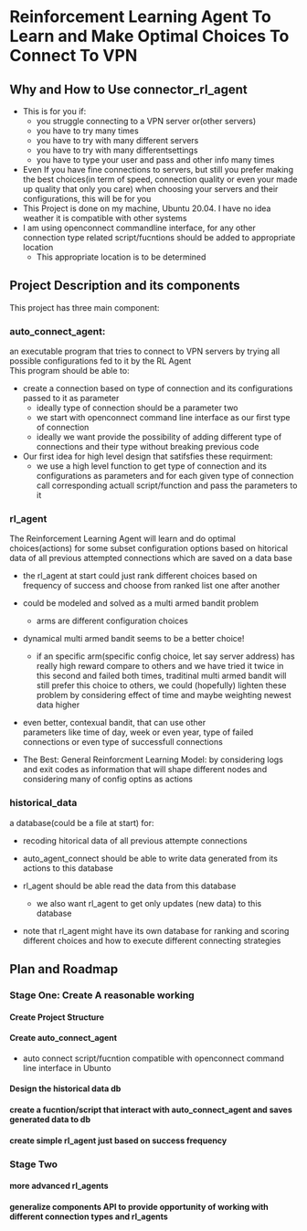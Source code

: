 # Reinforcement Learning Agent To Learn and Make Optimal Choices To Connect To VPN
## Why and How to Use connector_rl_agent
- This is for you if:
    -  you struggle connecting to a VPN server or(other servers)
    - you have to try many times
    - you have to try with many different servers 
    - you have to try with many differentsettings
    - you have to type your user and pass and other info many times
- Even If you have fine connections to servers, but still you prefer making the best choices(in term of speed, connection quality or even your made up quality that only you care) when choosing your servers and their configurations, this will be for you
- This Project is done on my machine, Ubuntu 20.04. I have no idea weather it is compatible with other systems
- I am using openconnect commandline interface, for any other connection type related script/fucntions should be added to appropriate location
   - This appropriate location is to be determined 
## Project Description and its components
This project has three main component:
### auto_connect_agent:
an executable program that tries to connect to VPN servers by trying all possible configurations fed to it by the RL Agent  
This program should be able to:
- create a connection based on type of connection and its configurations passed to it as parameter
    - ideally type of connection should be a parameter two
    - we start with openconnect command line interface as our first type of connection
    - ideally we want provide the possibility of adding different type of connections and their type without breaking previous code
- Our first idea for high level design that satifsfies these requirment: 
    - we use a high level function to get type of connection and its configurations as parameters and for each given type of connection call corresponding actuall script/function and pass the parameters to it  

### rl_agent 
The Reinforcement Learning Agent will learn and do optimal choices(actions) for some subset configuration options based on hitorical data of all previous attempted connections which are saved on a data base  
   - the rl_agent at start could just rank different choices based on frequency of success and choose from ranked list one after another
   - could be modeled and solved as a multi armed bandit problem  
        - arms are different configuration choices
   - dynamical multi armed bandit seems to be a better choice!
     - if an specific arm(specific config choice, let say server address) has really high reward compare to others and we have tried it twice in this second and failed both times, traditinal multi armed bandit will still prefer this choice to others, we could (hopefully) lighten these problem by considering effect of time and maybe weighting newest data higher
   - even better, contexual bandit, that can use other  
    parameters like time of day, week or even year, type of failed connections or even type of successfull connections 

   - The Best: General Reinforcment Learning Model: by considering logs and exit codes as information that will shape different nodes and considering many of config optins as actions


### historical_data 
a database(could be a file at start) for:
 - recoding hitorical data of all previous attempte connections
 - auto_agent_connect should be able to write data generated from its actions to this database
 - rl_agent should be able read the data from this database
    - we also want rl_agent to get only updates (new data) to this database

 - note that rl_agent might have its own database for ranking and scoring different choices and how to execute different connecting strategies

## Plan and Roadmap
### Stage One: Create A reasonable working 
#### Create Project Structure
#### Create auto_connect_agent 
- auto connect script/fucntion compatible with openconnect command line interface in Ubunto

#### Design the historical data db
#### create a fucntion/script that interact with auto_connect_agent and saves generated data to db
#### create simple rl_agent just based on success frequency
### Stage Two
#### more advanced rl_agents
#### generalize components API to provide opportunity of working with different connection types and rl_agents


